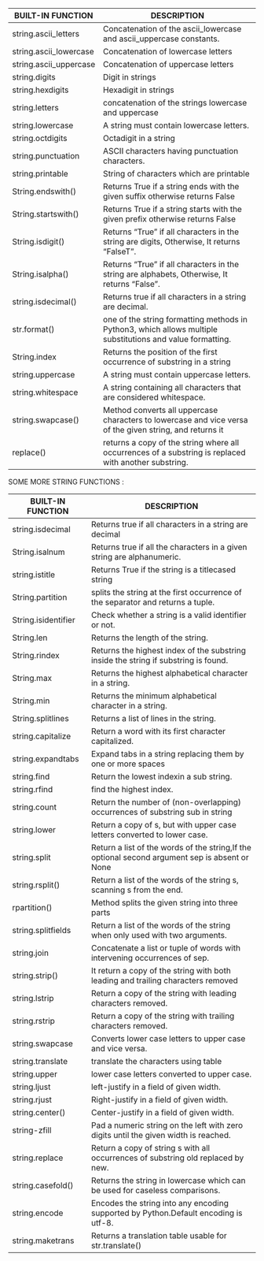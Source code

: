 BUILT-IN FUNCTION | DESCRIPTION
--- | ---
string.ascii_letters | Concatenation of the ascii_lowercase and ascii_uppercase constants.
string.ascii_lowercase | Concatenation of lowercase letters
string.ascii_uppercase | Concatenation of uppercase letters
string.digits | Digit in strings
string.hexdigits | Hexadigit in strings
string.letters | concatenation of the strings lowercase and uppercase
string.lowercase | A string must contain lowercase letters.
string.octdigits | Octadigit in a string
string.punctuation | ASCII characters having punctuation characters.
string.printable | String of characters which are printable
String.endswith() | Returns True if a string ends with the given suffix otherwise returns False
String.startswith() | Returns True if a string starts with the given prefix otherwise returns False
String.isdigit() | Returns “True” if all characters in the string are digits, Otherwise, It returns “FalseT”.
String.isalpha() | Returns “True” if all characters in the string are alphabets, Otherwise, It returns “False”.
string.isdecimal() | Returns true if all characters in a string are decimal.
str.format() | one of the string formatting methods in Python3, which allows multiple substitutions and value formatting.
String.index | Returns the position of the first occurrence of substring in a string
string.uppercase | A string must contain uppercase letters.
string.whitespace | A string containing all characters that are considered whitespace.
string.swapcase() | Method converts all uppercase characters to lowercase and vice versa of the given string, and returns it
replace() | returns a copy of the string where all occurrences of a substring is replaced with another substring.



SOME MORE STRING FUNCTIONS : 

BUILT-IN FUNCTION | DESCRIPTION
--- | ---
string.isdecimal | Returns true if all characters in a string are decimal
String.isalnum | Returns true if all the characters in a given string are alphanumeric.
string.istitle | Returns True if the string is a titlecased string
String.partition | splits the string at the first occurrence of the separator and returns a tuple.
String.isidentifier | Check whether a string is a valid identifier or not.
String.len | Returns the length of the string.
String.rindex | Returns the highest index of the substring inside the string if substring is found.
String.max | Returns the highest alphabetical character in a string.
String.min | Returns the minimum alphabetical character in a string.
String.splitlines | Returns a list of lines in the string.
string.capitalize | Return a word with its first character capitalized.
string.expandtabs | Expand tabs in a string replacing them by one or more spaces
string.find | Return the lowest indexin a sub string.
string.rfind | find the highest index.
string.count | Return the number of (non-overlapping) occurrences of substring sub in string
string.lower | Return a copy of s, but with upper case letters converted to lower case.
string.split | Return a list of the words of the string,If the optional second argument sep is absent or None
string.rsplit() | Return a list of the words of the string s, scanning s from the end.
rpartition() | Method splits the given string into three parts
string.splitfields | Return a list of the words of the string when only used with two arguments.
string.join | Concatenate a list or tuple of words with intervening occurrences of sep.
string.strip() | It return a copy of the string with both leading and trailing characters removed
string.lstrip | Return a copy of the string with leading characters removed.
string.rstrip | Return a copy of the string with trailing characters removed.
string.swapcase | Converts lower case letters to upper case and vice versa.
string.translate | translate the characters using table
string.upper | lower case letters converted to upper case.
string.ljust | left-justify in a field of given width.
string.rjust | Right-justify in a field of given width.
string.center() | Center-justify in a field of given width.
string-zfill | Pad a numeric string on the left with zero digits until the given width is reached.
string.replace | Return a copy of string s with all occurrences of substring old replaced by new.
string.casefold() | Returns the string in lowercase which can be used for caseless comparisons.
string.encode | Encodes the string into any encoding supported by Python.Default encoding is utf-8.
string.maketrans | Returns a translation table usable for str.translate()
